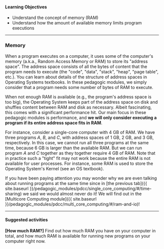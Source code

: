 
#### Learning Objectives

- Understand the concept of memory (RAM)
- Understand how the amount of available memory limits program executions

---

### Memory

When a program executes on a computer, it uses some of the computer's
memory (a.k.a., Random Access Memory or RAM) to store its "address space". 
The address space consists of all the bytes of content that the program 
needs to execute (the "code", "data", "stack", "heap", "page table", etc.). 
You can learn about details of the structure of address spaces in 
Operating Systems textbooks. In these pedagogic modules, we simply 
consider that a program needs some number of bytes of RAM to execute.

When not enough RAM is available (e.g., the program's address space is too
big), the Operating System keeps part of the address space on disk and
shuffles content between RAM and disk as necessary. Albeit fascinating,
this comes with a significant performance hit. Our main focus in these
pedagogic modules is performance, and **we will only consider executing
a program if its entire address space fits in RAM**.  

For instance, consider a single-core computer with 4 GB of RAM. We have
three programs *A*, *B*, and *C*, with address spaces of 1 GB, 2 GB, and 3
GB, respectively.  In this case, we cannot run all three programs at the
same time, because 6 GB is larger than the available RAM. But we can run
program *A* and *C* together as they together require 4 GB of RAM.  Note
that in practice such a "tight" fit may not work because the entire RAM is
not available for user processes. For instance, some RAM is used
to store the Operating System's Kernel (see an OS textbook).

If you have been paying attention you may wonder why we are even talking 
about running programs at the same time since 
in [the previous tab]({{ site.baseurl }}/pedagogic_modules/pdcc/single_core_computing/#/time-sharing)
we said we would almost never do it!  We will find out in the 
[Multicore Computing module]({{ site.baseurl }}/pedagogic_modules/pdcc/multi_core_computing/#/ram-and-io)!

---

#### Suggested activities

**[How much RAM?]** Find out how much RAM you have on your computer in total, and how much RAM is available for running new programs on your computer right now.
